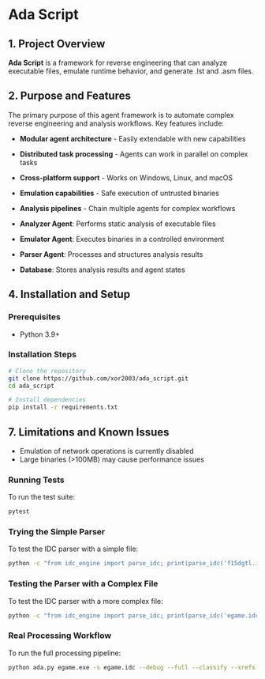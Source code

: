 # Ada Script

## 1. Project Overview
**Ada Script** is a framework for reverse engineering that can analyze executable files, emulate runtime behavior, and generate .lst and .asm files.

## 2. Purpose and Features
The primary purpose of this agent framework is to automate complex reverse engineering and analysis workflows. Key features include:

- **Modular agent architecture** - Easily extendable with new capabilities
- **Distributed task processing** - Agents can work in parallel on complex tasks
- **Cross-platform support** - Works on Windows, Linux, and macOS
- **Emulation capabilities** - Safe execution of untrusted binaries
- **Analysis pipelines** - Chain multiple agents for complex workflows


- **Analyzer Agent**: Performs static analysis of executable files
- **Emulator Agent**: Executes binaries in a controlled environment
- **Parser Agent**: Processes and structures analysis results
- **Database**: Stores analysis results and agent states

## 4. Installation and Setup

### Prerequisites
- Python 3.9+

### Installation Steps
```bash
# Clone the repository
git clone https://github.com/xor2003/ada_script.git
cd ada_script

# Install dependencies
pip install -r requirements.txt

```



## 7. Limitations and Known Issues
- Emulation of network operations is currently disabled
- Large binaries (>100MB) may cause performance issues

### Running Tests
To run the test suite:
```bash
pytest
```

### Trying the Simple Parser
To test the IDC parser with a simple file:
```bash
python -c "from idc_engine import parse_idc; print(parse_idc('f15dgtl.idc', {}))"
```

### Testing the Parser with a Complex File
To test the IDC parser with a more complex file:
```bash
python -c "from idc_engine import parse_idc; print(parse_idc('egame.idc', {}))"
```

### Real Processing Workflow
To run the full processing pipeline:
```bash
python ada.py egame.exe -s egame.idc --debug --full --classify --xrefs
```